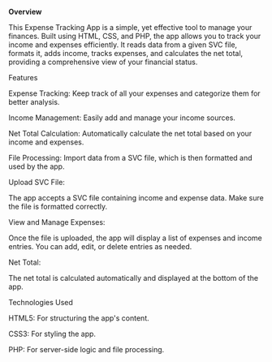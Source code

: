 **Overview**

This Expense Tracking App is a simple, yet effective tool to manage your finances. Built using HTML, CSS, and PHP, the app allows you to track your income and expenses efficiently. It reads data from a given SVC file, formats it, adds income, tracks expenses, and calculates the net total, providing a comprehensive view of your financial status.

Features

Expense Tracking: Keep track of all your expenses and categorize them for better analysis.

Income Management: Easily add and manage your income sources.   

Net Total Calculation: Automatically calculate the net total based on your income and expenses.

File Processing: Import data from a SVC file, which is then formatted and used by the app.

Upload SVC File:

The app accepts a SVC file containing income and expense data. Make sure the file is formatted correctly.

View and Manage Expenses:

Once the file is uploaded, the app will display a list of expenses and income entries. You can add, edit, or delete entries as needed.

Net Total:

The net total is calculated automatically and displayed at the bottom of the app.

Technologies Used

HTML5: For structuring the app's content.

CSS3: For styling the app.

PHP: For server-side logic and file processing.
